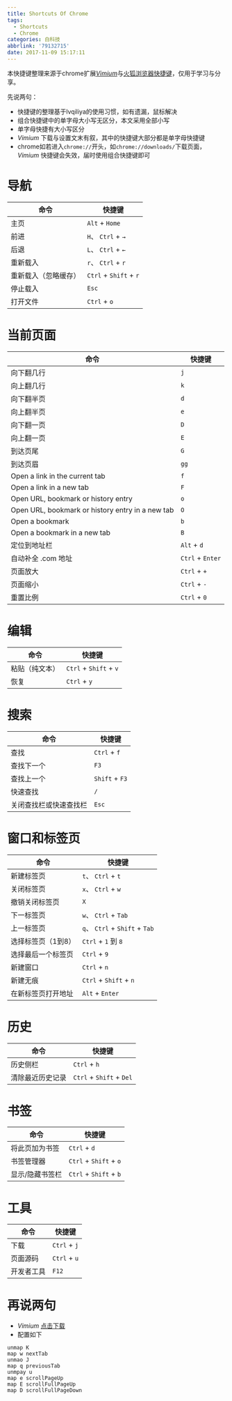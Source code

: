 ```yaml
---
title: Shortcuts Of Chrome
tags:
  - Shortcuts
  - Chrome
categories: 白科技
abbrlink: '79132715'
date: 2017-11-09 15:17:11
---
```

本快捷键整理来源于chrome扩展[*Vimium*](http://chromecj.com/productivity/2014-12/325.html)与[火狐浏览器快捷键](https://support.mozilla.org/zh-CN/kb/%E9%94%AE%E7%9B%98%E5%BF%AB%E6%8D%B7%E9%94%AE?redirectlocale=en-US&as=u&redirectslug=Keyboard+shortcuts&utm_source=inproduct)，仅用于学习与分享。
<!--more-->

先说两句：
- 快捷键的整理基于lvqiliya的使用习惯，如有遗漏，鼠标解决
- 组合快捷键中的单字母大小写无区分，本文采用全部小写
- 单字母快捷有大小写区分
- *Vimium* 下载与设置文末有叙，其中的快捷键大部分都是单字母快捷键
- chrome如若进入`chrome://`开头，如`chrome://downloads/`下载页面，*Vimium* 快捷键会失效，届时使用组合快捷键即可


# 导航
命令 | 快捷键
-|-
主页 | `Alt` + `Home`
前进 | `H`、 `Ctrl` + `→`
后退 | `L`、 `Ctrl` + `←`
重新载入 | `r`、 `Ctrl` + `r`
重新载入（忽略缓存） | `Ctrl` + `Shift` + `r`
停止载入 | `Esc`
打开文件 | `Ctrl` + `o`
# 当前页面
命令 | 快捷键
-|-
向下翻几行 | `j`
向上翻几行 | `k`
向下翻半页 | `d`
向上翻半页 | `e`
向下翻一页 | `D`
向上翻一页 | `E`
到达页尾 | `G`
到达页眉 | `gg`
Open a link in the current tab | `f`
Open a link in a new tab | `F`
Open URL, bookmark or history entry | `o`
Open URL, bookmark or history entry in a new tab  | `O`
Open a bookmark | `b`
Open a bookmark in a new tab | `B`
定位到地址栏 | `Alt` + `d`
自动补全 .com 地址 | `Ctrl` + `Enter`
页面放大 | `Ctrl` + `+`
页面缩小 | `Ctrl` + `-`
重置比例 | `Ctrl` + `0`
# 编辑
命令 | 快捷键
-|-
粘贴（纯文本） | `Ctrl` + `Shift` + `v`
恢复 | `Ctrl` + `y`
# 搜索
命令 | 快捷键
-|-
查找 |	`Ctrl` + `f` 	
查找下一个 | `F3`
查找上一个 | `Shift` + `F3`
快速查找 | `/`
关闭查找栏或快速查找栏 | `Esc`
# 窗口和标签页
命令 | 快捷键
-|-
新建标签页 | `t`、 `Ctrl` + `t`
关闭标签页 | `x`、 `Ctrl` + `w`
撤销关闭标签页 | `X`
下一标签页 | `w`、 `Ctrl` + `Tab`
上一标签页 | `q`、 `Ctrl` + `Shift` + `Tab`
选择标签页（1到8） | `Ctrl` + `1` 到 `8`
选择最后一个标签页 | `Ctrl` + `9`
新建窗口 | `Ctrl` + `n`
新建无痕 | `Ctrl` + `Shift` + `n`
在新标签页打开地址 | `Alt` + `Enter`
# 历史
命令 | 快捷键
-|-
历史侧栏 | `Ctrl` + `h`
清除最近历史记录 | `Ctrl` + `Shift` + `Del`
# 书签
命令 | 快捷键
-|-
将此页加为书签 | `Ctrl` + `d`
书签管理器 | `Ctrl` + `Shift` + `o`
显示/隐藏书签栏 | `Ctrl` + `Shift` + `b`
# 工具
命令 | 快捷键
-|-
下载 | `Ctrl` + `j`
页面源码 | `Ctrl` + `u`
开发者工具 | `F12`

# 再说两句
- *Vimium* [点击下载](http://chromecj.com/productivity/2014-12/325/download.html)
- 配置如下
```
unmap K
map w nextTab
unmao J
map q previousTab
unmpay u
map e scrollPageUp
map E scrollFullPageUp
map D scrollFullPageDown
```
